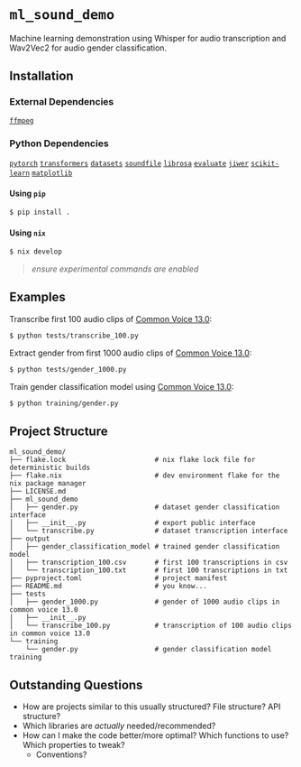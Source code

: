 # `ml_sound_demo`
Machine learning demonstration using Whisper for audio transcription and Wav2Vec2 for audio gender classification.

## Installation
### External Dependencies
[`ffmpeg`](https://www.ffmpeg.org/)
### Python Dependencies
[`pytorch`](https://github.com/pytorch/pytorch)
[`transformers`](https://github.com/huggingface/transformers)
[`datasets`](https://github.com/huggingface/datasets/)
[`soundfile`](https://github.com/bastibe/python-soundfile)
[`librosa`](https://github.com/librosa/librosa)
[`evaluate`](https://github.com/huggingface/evaluate)
[`jiwer`](https://github.com/jitsi/jiwer)
[`scikit-learn`](https://github.com/scikit-learn/scikit-learn)
[`matplotlib`](https://github.com/matplotlib/matplotlib)

#### Using `pip`
```bash
$ pip install .
```

#### Using `nix`
```bash
$ nix develop
```
> *ensure experimental commands are enabled*

## Examples
Transcribe first 100 audio clips of [Common Voice 13.0](https://huggingface.co/datasets/mozilla-foundation/common_voice_13_0):
```bash
$ python tests/transcribe_100.py
```

Extract gender from first 1000 audio clips of [Common Voice 13.0](https://huggingface.co/datasets/mozilla-foundation/common_voice_13_0):
```bash
$ python tests/gender_1000.py
```

Train gender classification model using [Common Voice 13.0](https://huggingface.co/datasets/mozilla-foundation/common_voice_13_0):
```bash
$ python training/gender.py
```

## Project Structure
```
ml_sound_demo/
├── flake.lock                      # nix flake lock file for deterministic builds
├── flake.nix                       # dev environment flake for the nix package manager
├── LICENSE.md
├── ml_sound_demo
│   ├── gender.py                   # dataset gender classification interface
│   ├── __init__.py                 # export public interface
│   └── transcribe.py               # dataset transcription interface
├── output
│   ├── gender_classification_model # trained gender classification model
│   ├── transcription_100.csv       # first 100 transcriptions in csv
│   └── transcription_100.txt       # first 100 transcriptions in txt
├── pyproject.toml                  # project manifest
├── README.md                       # you know...
├── tests
│   ├── gender_1000.py              # gender of 1000 audio clips in common voice 13.0
│   ├── __init__.py
│   └── transcribe_100.py           # transcription of 100 audio clips in common voice 13.0
└── training
    └── gender.py                   # gender classification model training
```

## Outstanding Questions
* How are projects similar to this usually structured? File structure? API structure?
* Which libraries are *actually* needed/recommended?
* How can I make the code better/more optimal? Which functions to use? Which properties to tweak?
    * Conventions?

